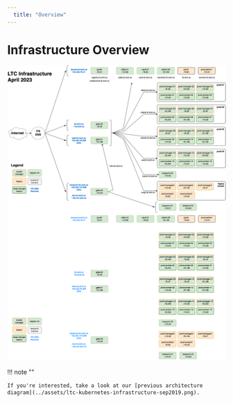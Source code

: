 ```yaml
---
  title: "Overview"
---
```

<!-- markdownlint-disable MD025 -->

# Infrastructure Overview

[![architecture](../assets/ltc-infrastructure-apr2023-light.png#only-light)](ltc-infrastructure-large-light.md)
[![architecture](../assets/ltc-infrastructure-apr2023-dark.png#only-dark)](ltc-infrastructure-large-dark.md)

!!! note ""

    If you're interested, take a look at our [previous architecture diagram](../assets/ltc-kubernetes-infrastructure-sep2019.png).
